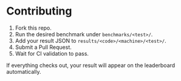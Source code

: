 # Contributing

1. Fork this repo.
2. Run the desired benchmark under `benchmarks/<test>/`.
3. Add your result JSON to `results/<code>/<machine>/<test>/`.
4. Submit a Pull Request.
5. Wait for CI validation to pass.

If everything checks out, your result will appear on the leaderboard automatically.
